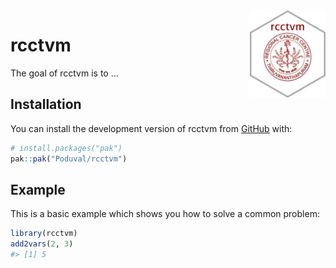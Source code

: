 
<!-- Logo in top-right corner -->

<img src="man/figures/hexsticker.png" align="right" height="140" />

<!-- README.md is generated from README.Rmd. Please edit that file -->

# rcctvm

<!-- badges: start -->
<!-- badges: end -->

The goal of rcctvm is to …

## Installation

You can install the development version of rcctvm from
[GitHub](https://github.com/) with:

``` r
# install.packages("pak")
pak::pak("Poduval/rcctvm")
```

## Example

This is a basic example which shows you how to solve a common problem:

``` r
library(rcctvm)
add2vars(2, 3)
#> [1] 5
```

